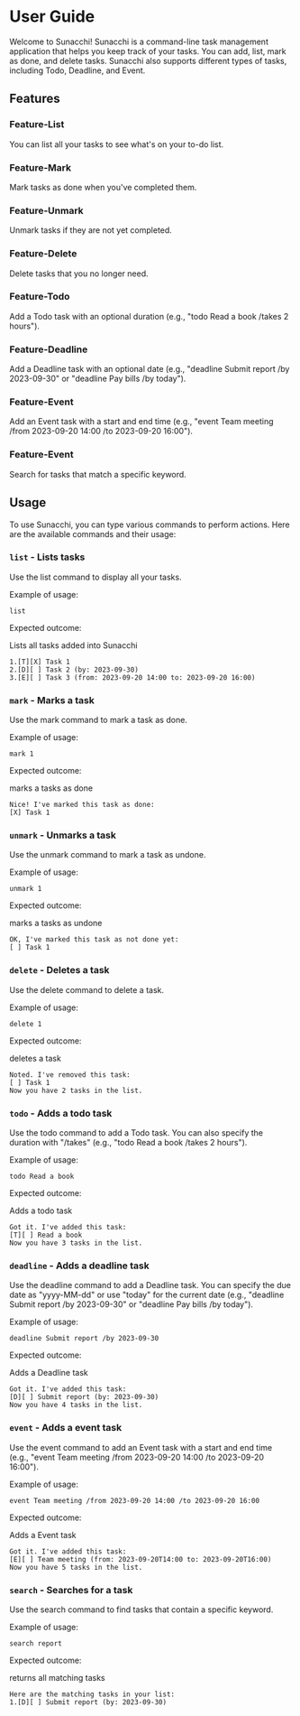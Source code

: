 # User Guide
Welcome to Sunacchi! Sunacchi is a command-line task 
management application that helps you keep track of 
your tasks. 
You can add, list, mark as done, and delete tasks. 
Sunacchi also supports different types of tasks, 
including Todo, Deadline, and Event.

## Features 

### Feature-List
You can list all your tasks to see what's on your to-do list.

### Feature-Mark
Mark tasks as done when you've completed them.

### Feature-Unmark
Unmark tasks if they are not yet completed.

### Feature-Delete
Delete tasks that you no longer need.

### Feature-Todo
Add a Todo task with an optional duration 
(e.g., "todo Read a book /takes 2 hours").

### Feature-Deadline
Add a Deadline task with an optional date 
(e.g., "deadline Submit report /by 2023-09-30" 
or "deadline Pay bills /by today").

### Feature-Event
Add an Event task with a start and end time 
(e.g., "event Team meeting /from 2023-09-20 14:00 /to 2023-09-20 16:00").

### Feature-Event
Search for tasks that match a specific keyword.

## Usage
To use Sunacchi, you can type various commands to perform actions. 
Here are the available commands and their usage:

### `list` - Lists tasks

Use the list command to display all your tasks.

Example of usage: 

`list`

Expected outcome:

Lists all tasks added into Sunacchi

```
1.[T][X] Task 1
2.[D][ ] Task 2 (by: 2023-09-30)
3.[E][ ] Task 3 (from: 2023-09-20 14:00 to: 2023-09-20 16:00)
```

### `mark` - Marks a task

Use the mark command to mark a task as done.

Example of usage:

`mark 1`

Expected outcome:

marks a tasks as done

```
Nice! I've marked this task as done:
[X] Task 1
```

### `unmark` - Unmarks a task

Use the unmark command to mark a task as undone.

Example of usage:

`unmark 1`

Expected outcome:

marks a tasks as undone

```
OK, I've marked this task as not done yet:
[ ] Task 1
```

### `delete` - Deletes a task

Use the delete command to delete a task.

Example of usage:

`delete 1`

Expected outcome:

deletes a task

```
Noted. I've removed this task:
[ ] Task 1
Now you have 2 tasks in the list.
```

### `todo` - Adds a todo task

Use the todo command to add a Todo task. 
You can also specify the duration with "/takes" 
(e.g., "todo Read a book /takes 2 hours").

Example of usage:

`todo Read a book`

Expected outcome:

Adds a todo task

```
Got it. I've added this task:
[T][ ] Read a book
Now you have 3 tasks in the list.
```

### `deadline` - Adds a deadline task

Use the deadline command to add a Deadline task. 
You can specify the due date as "yyyy-MM-dd" 
or use "today" for the current date 
(e.g., "deadline Submit report /by 2023-09-30" or "deadline Pay bills /by today").

Example of usage:

`deadline Submit report /by 2023-09-30`

Expected outcome:

Adds a Deadline task

```
Got it. I've added this task:
[D][ ] Submit report (by: 2023-09-30)
Now you have 4 tasks in the list.
```

### `event` - Adds a event task

Use the event command to add an Event task 
with a start and end time 
(e.g., "event Team meeting /from 2023-09-20 14:00 /to 2023-09-20 16:00").

Example of usage:

`event Team meeting /from 2023-09-20 14:00 /to 2023-09-20 16:00`

Expected outcome:

Adds a Event task

```
Got it. I've added this task:
[E][ ] Team meeting (from: 2023-09-20T14:00 to: 2023-09-20T16:00)
Now you have 5 tasks in the list.
```

### `search` - Searches for a task

Use the search command to find tasks that contain a specific keyword.

Example of usage:

`search report`

Expected outcome:

returns all matching tasks

```
Here are the matching tasks in your list:
1.[D][ ] Submit report (by: 2023-09-30)
```